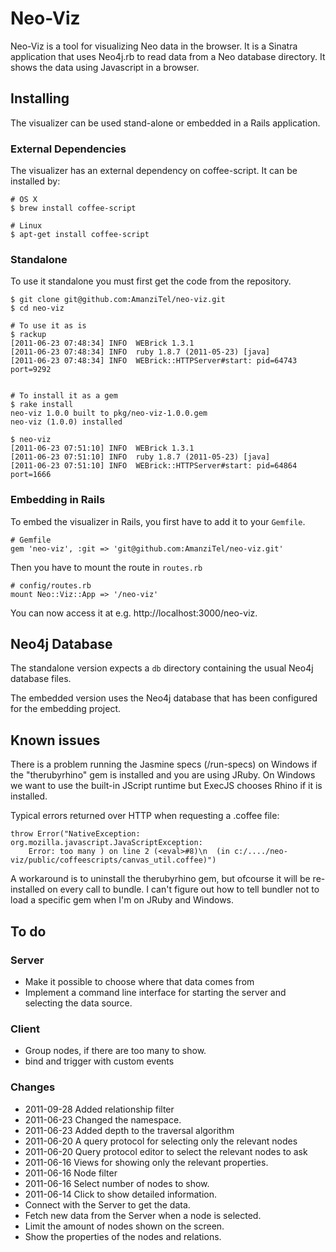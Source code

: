 # Neo-Viz

Neo-Viz is a tool for visualizing Neo data in the browser. It is
a Sinatra application that uses Neo4j.rb to read data from a Neo
database directory. It shows the data using Javascript in a browser.


## Installing

The visualizer can be used stand-alone or embedded in a Rails application.

### External Dependencies

The visualizer has an external dependency on coffee-script. It can be
installed by:

    # OS X
    $ brew install coffee-script

    # Linux
    $ apt-get install coffee-script



### Standalone

To use it standalone you must first get the code from the repository.

    $ git clone git@github.com:AmanziTel/neo-viz.git
    $ cd neo-viz
    
    # To use it as is
    $ rackup
    [2011-06-23 07:48:34] INFO  WEBrick 1.3.1
    [2011-06-23 07:48:34] INFO  ruby 1.8.7 (2011-05-23) [java]
    [2011-06-23 07:48:34] INFO  WEBrick::HTTPServer#start: pid=64743 port=9292

    
    # To install it as a gem
    $ rake install
    neo-viz 1.0.0 built to pkg/neo-viz-1.0.0.gem
    neo-viz (1.0.0) installed
    
    $ neo-viz
    [2011-06-23 07:51:10] INFO  WEBrick 1.3.1
    [2011-06-23 07:51:10] INFO  ruby 1.8.7 (2011-05-23) [java]
    [2011-06-23 07:51:10] INFO  WEBrick::HTTPServer#start: pid=64864 port=1666
    
### Embedding in Rails

To embed the visualizer in Rails, you first have to add it to your `Gemfile`.
   
    # Gemfile
    gem 'neo-viz', :git => 'git@github.com:AmanziTel/neo-viz.git'

Then you have to mount the route in `routes.rb`

    # config/routes.rb
    mount Neo::Viz::App => '/neo-viz'

You can now access it at e.g. http://localhost:3000/neo-viz.

## Neo4j Database

The standalone version expects a `db` directory containing the usual
Neo4j database files.
    
The embedded version uses the Neo4j database that has been configured
for the embedding project.

## Known issues

There is a problem running the Jasmine specs (/run-specs) on Windows if the "therubyrhino" gem is installed
and you are using JRuby. On Windows we want to use the built-in JScript runtime but ExecJS chooses Rhino if it
is installed.

Typical errors returned over HTTP when requesting a .coffee file:

    throw Error("NativeException: org.mozilla.javascript.JavaScriptException:
        Error: too many ) on line 2 (<eval>#8)\n  (in c:/..../neo-viz/public/coffeescripts/canvas_util.coffee)")

A workaround is to uninstall the therubyrhino gem, but ofcourse it will be re-installed on every call to bundle.
I can't figure out how to tell bundler not to load a specific gem when I'm on JRuby and Windows.

## To do

### Server

* Make it possible to choose where that data comes from
* Implement a command line interface for starting the server and
  selecting the data source.


### Client

* Group nodes, if there are too many to show.
* bind and trigger with custom events



### Changes

* 2011-09-28 Added relationship filter
* 2011-06-23 Changed the namespace.
* 2011-06-23 Added depth to the traversal algorithm
* 2011-06-20 A query protocol for selecting only the relevant nodes
* 2011-06-20 Query protocol editor to select the relevant nodes to ask
* 2011-06-16 Views for showing only the relevant properties.
* 2011-06-16 Node filter
* 2011-06-16 Select number of nodes to show.
* 2011-06-14 Click to show detailed information.
* Connect with the Server to get the data.
* Fetch new data from the Server when a node is selected.
* Limit the amount of nodes shown on the screen.
* Show the properties of the nodes and relations.

